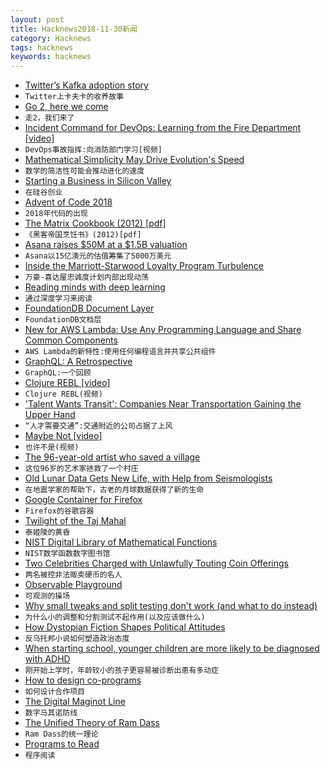 ```yaml
---
layout: post
title: Hacknews2018-11-30新闻
category: Hacknews
tags: hacknews
keywords: hacknews
---
```




- [Twitter’s Kafka adoption story](https://blog.twitter.com/engineering/en_us/topics/insights/2018/twitters-kafka-adoption-story.html)
- `Twitter上卡夫卡的收养故事`
- [Go 2, here we come](https://blog.golang.org/go2-here-we-come)
- `走2，我们来了`
- [Incident Command for DevOps: Learning from the Fire Department [video]](https://www.youtube.com/watch?v=Zn8-R6Pt9hY)
- `DevOps事故指挥:向消防部门学习[视频]`
- [Mathematical Simplicity May Drive Evolution&#39;s Speed](https://www.quantamagazine.org/computer-science-and-biology-explore-algorithmic-evolution-20181129/)
- `数学的简洁性可能会推动进化的速度`
- [Starting a Business in Silicon Valley](http://www.tlalexander.com/business/)
- `在硅谷创业`
- [Advent of Code 2018](https://adventofcode.com/2018)
- `2018年代码的出现`
- [The Matrix Cookbook (2012) [pdf]](https://www.math.uwaterloo.ca/~hwolkowi/matrixcookbook.pdf)
- `《黑客帝国烹饪书》(2012)[pdf]`
- [Asana raises $50M at a $1.5B valuation](https://techcrunch.com/2018/11/29/asana-a-work-management-platform-nabs-50m-growth-round-at-a-1-5b-valuation/)
- `Asana以15亿澳元的估值筹集了5000万美元`
- [Inside the Marriott-Starwood Loyalty Program Turbulence](https://www.wsj.com/articles/inside-the-marriott-starwood-loyalty-program-turbulence-1543416010)
- `万豪-喜达屋忠诚度计划内部出现动荡`
- [Reading minds with deep learning](https://blog.floydhub.com/reading-minds-with-deep-learning/)
- `通过深度学习来阅读`
- [FoundationDB Document Layer](https://www.foundationdb.org/blog/announcing-document-layer/)
- `FoundationDB文档层`
- [New for AWS Lambda: Use Any Programming Language and Share Common Components](https://aws.amazon.com/blogs/aws/new-for-aws-lambda-use-any-programming-language-and-share-common-components/)
- `AWS Lambda的新特性:使用任何编程语言并共享公共组件`
- [GraphQL: A Retrospective](https://verve.co/engineering/graphql-a-retrospective/)
- `GraphQL:一个回顾`
- [Clojure REBL [video]](https://www.youtube.com/watch?v=c52QhiXsmyI)
- `Clojure REBL(视频)`
- [&#39;Talent Wants Transit&#39;: Companies Near Transportation Gaining the Upper Hand](https://www.npr.org/2018/11/29/671203167/talent-wants-transit-companies-near-transportation-gaining-the-upper-hand)
- `“人才需要交通”:交通附近的公司占据了上风`
- [Maybe Not [video]](https://www.youtube.com/watch?v=YR5WdGrpoug)
- `也许不是(视频)`
- [The 96-year-old artist who saved a village](http://www.bbc.com/travel/gallery/20181128-the-96-year-old-painter-who-saved-a-village)
- `这位96岁的艺术家拯救了一个村庄`
- [Old Lunar Data Gets New Life, with Help from Seismologists](https://spectrum.ieee.org/tech-talk/aerospace/space-flight/old-lunar-data-gets-new-life-with-help-from-seismologists)
- `在地震学家的帮助下，古老的月球数据获得了新的生命`
- [Google Container for Firefox](https://addons.mozilla.org/en-US/firefox/addon/google-container/?src=recommended)
- `Firefox的谷歌容器`
- [Twilight of the Taj Mahal](https://www.bbc.co.uk/news/resources/idt-sh/twilight_of_the_taj)
- `泰姬陵的黄昏`
- [NIST Digital Library of Mathematical Functions](https://dlmf.nist.gov/)
- `NIST数学函数数字图书馆`
- [Two Celebrities Charged with Unlawfully Touting Coin Offerings](https://www.sec.gov/news/press-release/2018-268)
- `两名被控非法贩卖硬币的名人`
- [Observable Playground](https://beta.observablehq.com/playground)
- `可观测的操场`
- [Why small tweaks and split testing don&#39;t work (and what to do instead)](https://www.cortes.design/post/saas-website-conversion-split-test)
- `为什么小的调整和分割测试不起作用(以及应该做什么)`
- [How Dystopian Fiction Shapes Political Attitudes](https://www.cambridge.org/core/journals/perspectives-on-politics/article/its-the-end-of-the-world-and-they-know-it-how-dystopian-fiction-shapes-political-attitudes/3853105561CB840EAB79258DC2575849)
- `反乌托邦小说如何塑造政治态度`
- [When starting school, younger children are more likely to be diagnosed with ADHD](https://news.harvard.edu/gazette/story/2018/11/when-starting-school-younger-children-are-more-likely-to-be-diagnosed-with-adhd-study-says/)
- `刚开始上学时，年龄较小的孩子更容易被诊断出患有多动症`
- [How to design co-programs](https://patternsinfp.wordpress.com/2018/11/21/how-to-design-co-programs/)
- `如何设计合作项目`
- [The Digital Maginot Line](https://www.ribbonfarm.com/2018/11/28/the-digital-maginot-line/)
- `数字马其诺防线`
- [The Unified Theory of Ram Dass](https://www.gq.com/story/the-unified-theory-of-ram-dass)
- `Ram Dass的统一理论`
- [Programs to Read](http://wiki.c2.com/?ProgramsToRead)
- `程序阅读`

